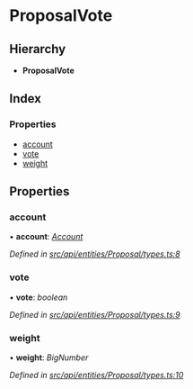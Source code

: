 # ProposalVote

## Hierarchy

* **ProposalVote**

## Index

### Properties

* [account](proposalvote.md#account)
* [vote](proposalvote.md#vote)
* [weight](proposalvote.md#weight)

## Properties

### account

• **account**: [_Account_](../classes/account.md)

_Defined in_ [_src/api/entities/Proposal/types.ts:8_](https://github.com/PolymathNetwork/polymesh-sdk/blob/56921667/src/api/entities/Proposal/types.ts#L8)

### vote

• **vote**: _boolean_

_Defined in_ [_src/api/entities/Proposal/types.ts:9_](https://github.com/PolymathNetwork/polymesh-sdk/blob/56921667/src/api/entities/Proposal/types.ts#L9)

### weight

• **weight**: _BigNumber_

_Defined in_ [_src/api/entities/Proposal/types.ts:10_](https://github.com/PolymathNetwork/polymesh-sdk/blob/56921667/src/api/entities/Proposal/types.ts#L10)

